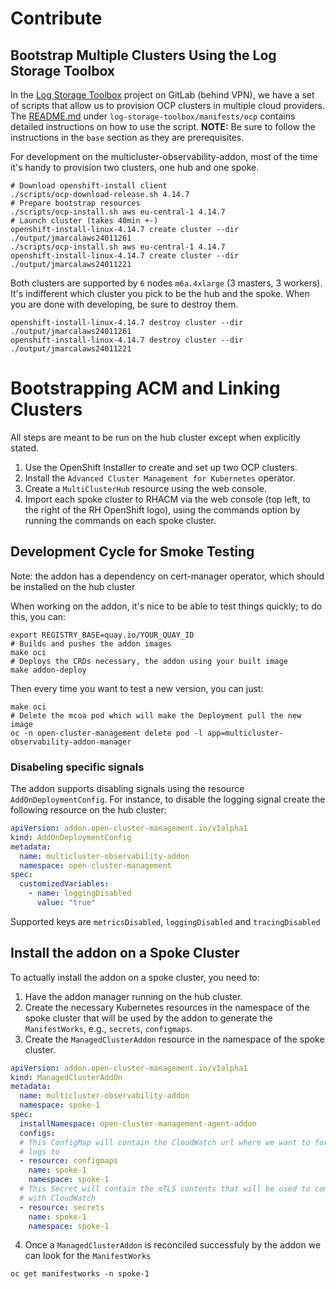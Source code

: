 # Contribute

## Bootstrap Multiple Clusters Using the Log Storage Toolbox

In the [Log Storage
Toolbox](https://gitlab.cee.redhat.com/openshift-logging/log-storage-toolbox)
project on GitLab (behind VPN), we have a set of scripts that allow us to
provision OCP clusters in multiple cloud providers. The
[README.md](https://gitlab.cee.redhat.com/openshift-logging/log-storage-toolbox/-/blob/main/manifests/ocp/README.md)
under `log-storage-toolbox/manifests/ocp` contains detailed instructions on how
to use the script. **NOTE:** Be sure to follow the instructions in the `base`
section as they are prerequisites.

For development on the multicluster-observability-addon, most of the time it's
handy to provision two clusters, one hub and one spoke.

```shell
# Download openshift-install client
./scripts/ocp-download-release.sh 4.14.7
# Prepare bootstrap resources
./scripts/ocp-install.sh aws eu-central-1 4.14.7
# Launch cluster (takes 40min +-)
openshift-install-linux-4.14.7 create cluster --dir ./output/jmarcalaws24011261
./scripts/ocp-install.sh aws eu-central-1 4.14.7
openshift-install-linux-4.14.7 create cluster --dir ./output/jmarcalaws24011221
```

Both clusters are supported by `6` nodes `m6a.4xlarge` (3 masters, 3 workers).
It's indifferent which cluster you pick to be the hub and the spoke. When you
are done with developing, be sure to destroy them.

```shell
openshift-install-linux-4.14.7 destroy cluster --dir ./output/jmarcalaws24011261
openshift-install-linux-4.14.7 destroy cluster --dir ./output/jmarcalaws24011221
```

# Bootstrapping ACM and Linking Clusters

All steps are meant to be run on the hub cluster except when explicitly stated.

1. Use the OpenShift Installer to create and set up two OCP clusters.
2. Install the `Advanced Cluster Management for Kubernetes` operator.
3. Create a `MultiClusterHub` resource using the web console.
4. Import each spoke cluster to RHACM via the web console (top left, to the
   right of the RH OpenShift logo), using the commands option by running the
   commands on each spoke cluster.

## Development Cycle for Smoke Testing

Note: the addon has a dependency on cert-manager operator, which should be
installed on the hub cluster

When working on the addon, it's nice to be able to test things quickly; to do
this, you can:

```shell
export REGISTRY_BASE=quay.io/YOUR_QUAY_ID
# Builds and pushes the addon images
make oci 
# Deploys the CRDs necessary, the addon using your built image
make addon-deploy 
```

Then every time you want to test a new version, you can just:

```shell
make oci
# Delete the mcoa pod which will make the Deployment pull the new image
oc -n open-cluster-management delete pod -l app=multicluster-observability-addon-manager
```

### Disabeling specific signals 

The addon supports disabling signals using the resource `AddOnDeploymentConfig`. For instance, to disable the logging signal create the following resource on the hub cluster:

```yaml
apiVersion: addon.open-cluster-management.io/v1alpha1
kind: AddOnDeploymentConfig
metadata:
  name: multicluster-observability-addon
  namespace: open-cluster-management
spec:
  customizedVariables:
    - name: loggingDisabled
      value: "true"
``` 

Supported keys are `metricsDisabled`, `loggingDisabled` and `tracingDisabled`

## Install the addon on a Spoke Cluster

To actually install the addon on a spoke cluster, you need to:

1. Have the addon manager running on the hub cluster.
2. Create the necessary Kubernetes resources in the namespace of the spoke
    cluster that will be used by the addon to generate the `ManifestWorks`, e.g.,
    `secrets`, `configmaps`.
3. Create the `ManagedClusterAddon` resource in the namespace of the spoke
    cluster.

```yaml
apiVersion: addon.open-cluster-management.io/v1alpha1
kind: ManagedClusterAddOn
metadata:
  name: multicluster-observability-addon
  namespace: spoke-1
spec:
  installNamespace: open-cluster-management-agent-addon
  configs:
  # This ConfigMap will contain the CloudWatch url where we want to forward our
  # logs to
  - resource: configmaps
    name: spoke-1
    namespace: spoke-1
  # This Secret will contain the mTLS contents that will be used to communicate
  # with CloudWatch
  - resource: secrets
    name: spoke-1
    namespace: spoke-1
```

4. Once a `ManagedClusterAddon` is reconciled successfuly by the addon we can
   look for the `ManifestWorks`

```shell
oc get manifestworks -n spoke-1
```
